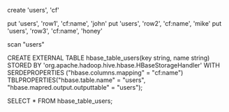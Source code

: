 create 'users', 'cf'

put 'users', 'row1', 'cf:name', 'john'
put 'users', 'row2', 'cf:name', 'mike'
put 'users', 'row3', 'cf:name', 'honey'

scan "users"

CREATE EXTERNAL TABLE hbase_table_users(key string, name string)
STORED BY 'org.apache.hadoop.hive.hbase.HBaseStorageHandler'
WITH SERDEPROPERTIES ("hbase.columns.mapping" = "cf:name")
TBLPROPERTIES("hbase.table.name" = "users", "hbase.mapred.output.outputtable" = "users");

SELECT * FROM hbase_table_users;

